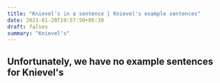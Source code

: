 ```yaml
---
title: "Knievel's in a sentence | Knievel's example sentences"
date: 2021-01-20T19:57:50+05:30
draft: falses
summary: "Knievel's"
---
```

## Unfortunately, we have no example sentences for Knievel's                 
